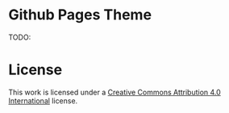 # Github Pages Theme

TODO:

# License

This work is licensed under a [Creative Commons Attribution 4.0 International](http://creativecommons.org/licenses/by/4.0/) license.
